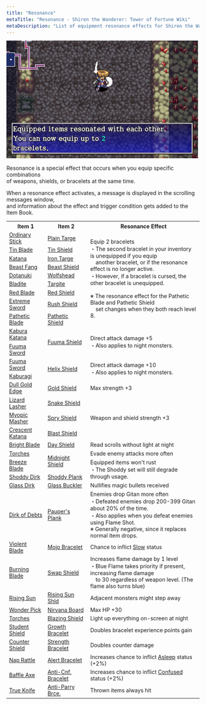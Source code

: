 ```yaml
---
title: "Resonance"
metaTitle: "Resonance - Shiren the Wanderer: Tower of Fortune Wiki"
metaDescription: "List of equipment resonance effects for Shiren the Wanderer: The Tower of Fortune and the Dice of Fate."
---
```


<div id="resonanceImage" class="pageTopImage">
  <img src="../images/other/resonance.png"/>
</div>

Resonance is a special effect that occurs when you equip specific combinations<br/>of weapons, shields, or bracelets at the same time.

When a resonance effect activates, a message is displayed in the scrolling messages window,<br/>and information about the effect and trigger condition gets added to the Item Book.

<table>
  <tr>
    <th>Item 1</th>
    <th>Item 2</th>
    <th>Resonance Effect</th>
  </tr>
  <tr>
    <td class="highlightYellow"><a href="/shiren-5/items/weapons#ordinary-stick">Ordinary Stick</a></td>
    <td class="highlightGray"><a href="/shiren-5/items/shields#plain-targe">Plain Targe</a></td>
    <td rowspan="9">Equip 2 bracelets<br/>・The second bracelet in your inventory is unequipped if you equip<br/>　another bracelet, or if the resonance effect is no longer active.<br/>・However, if a bracelet is cursed, the other bracelet is unequipped.<br/><br/>※ The resonance effect for the Pathetic Blade and Pathetic Shield<br/>　set changes when they both reach level 8.</td>
  </tr>
  <tr>
    <td class="highlightYellow"><a href="/shiren-5/items/weapons#tin-blade">Tin Blade</a></td>
    <td class="highlightGray"><a href="/shiren-5/items/shields#tin-shield">Tin Shield</a></td>
  </tr>
  <tr>
    <td class="highlightYellow"><a href="/shiren-5/items/weapons#katana">Katana</a></td>
    <td class="highlightGray"><a href="/shiren-5/items/shields#iron-targe">Iron Targe</a></td>
  </tr>
  <tr>
    <td class="highlightYellow"><a href="/shiren-5/items/weapons#beast-fang">Beast Fang</a></td>
    <td class="highlightGray"><a href="/shiren-5/items/shields#beast-shield">Beast Shield</a></td>
  </tr>
  <tr>
    <td class="highlightYellow"><a href="/shiren-5/items/weapons#dotanuki">Dotanuki</a></td>
    <td class="highlightGray"><a href="/shiren-5/items/shields#wolfshead">Wolfshead</a></td>
  </tr>
  <tr>
    <td class="highlightYellow"><a href="/shiren-5/items/weapons#bladite">Bladite</a></td>
    <td class="highlightGray"><a href="/shiren-5/items/shields#targite">Targite</a></td>
  </tr>
  <tr>
    <td class="highlightYellow"><a href="/shiren-5/items/weapons#red-blade">Red Blade</a></td>
    <td class="highlightGray"><a href="/shiren-5/items/shields#red-shield">Red Shield</a></td>
  </tr>
  <tr>
    <td class="highlightYellow"><a href="/shiren-5/items/weapons#extreme-sword">Extreme Sword</a></td>
    <td class="highlightGray"><a href="/shiren-5/items/shields#rush-shield">Rush Shield</a></td>
  </tr>
  <tr>
    <td class="highlightYellow"><a href="/shiren-5/items/weapons#pathetic-blade">Pathetic Blade</a></td>
    <td class="highlightGray"><a href="/shiren-5/items/shields#pathetic-shield">Pathetic Shield</a></td>
  </tr>
  <tr>
    <td class="highlightYellow"><a href="/shiren-5/items/weapons#kabura-katana">Kabura Katana</a></td>
    <td rowspan="2" class="highlightGray"><a href="/shiren-5/items/shields#fuuma-shield">Fuuma Shield</a></td>
    <td rowspan="2">Direct attack damage +5<br/>・Also applies to night monsters.</td>
  </tr>
  <tr>
    <td class="highlightYellow"><a href="/shiren-5/items/weapons#fuuma-sword">Fuuma Sword</a></td>
  </tr>
  <tr>
    <td class="highlightYellow"><a href="/shiren-5/items/weapons#fuuma-sword">Fuuma Sword</a></td>
    <td rowspan="2" class="highlightGray"><a href="/shiren-5/items/shields#helix-shield">Helix Shield</a></td>
    <td rowspan="2">Direct attack damage +10<br/>・Also applies to night monsters.</td>
  </tr>
  <tr>
    <td class="highlightYellow"><a href="/shiren-5/items/weapons#kaburagi">Kaburagi</a></td>
  </tr>
  <tr>
    <td class="highlightYellow"><a href="/shiren-5/items/weapons#dull-gold-edge">Dull Gold Edge</a></td>
    <td class="highlightGray"><a href="/shiren-5/items/shields#gold-shield">Gold Shield</a></td>
    <td >Max strength +3</td>
  </tr>
  <tr>
    <td class="highlightYellow"><a href="/shiren-5/items/weapons#lizard-lasher">Lizard Lasher</a></td>
    <td class="highlightGray"><a href="/shiren-5/items/shields#snake-shield">Snake Shield</a></td>
    <td rowspan="3">Weapon and shield strength +3</td>
  </tr>
  <tr>
    <td class="highlightYellow"><a href="/shiren-5/items/weapons#myopic-masher">Myopic Masher</a></td>
    <td class="highlightGray"><a href="/shiren-5/items/shields#spry-shield">Spry Shield</a></td>
  </tr>
  <tr>
    <td class="highlightYellow"><a href="/shiren-5/items/weapons#crescent-katana">Crescent Katana</a></td>
    <td class="highlightGray"><a href="/shiren-5/items/shields#blast-shield">Blast Shield</a></td>
  </tr>
  <tr>
    <td class="highlightYellow"><a href="/shiren-5/items/weapons#bright-blade">Bright Blade</a></td>
    <td class="highlightGray"><a href="/shiren-5/items/shields#day-shield">Day Shield</a></td>
    <td>Read scrolls without light at night</td>
  </tr>
  <tr>
    <td class="highlightYellow"><a href="/shiren-5/items/weapons#torch">Torches</a></td>
    <td rowspan="2" class="highlightGray"><a href="/shiren-5/items/shields#midnight-shield">Midnight Shield</a></td>
    <td>Evade enemy attacks more often</td>
  </tr>
  <tr>
    <td class="highlightYellow"><a href="/shiren-5/items/weapons#breeze-blade">Breeze Blade</a></td>
    <td rowspan="2">Equipped items won't rust<br/>・The Shoddy set will still degrade through usage.</td>
  </tr>
  <tr>
    <td class="highlightYellow"><a href="/shiren-5/items/weapons#shoddy-dirk">Shoddy Dirk</a></td>
    <td class="highlightGray"><a href="/shiren-5/items/shields#shoddy-plank">Shoddy Plank</a></td>
  </tr>
  <tr>
    <td class="highlightYellow"><a href="/shiren-5/items/weapons#glass-dirk">Glass Dirk</a></td>
    <td class="highlightGray"><a href="/shiren-5/items/shields#glass-buckler">Glass Buckler</a></td>
    <td>Nullifies magic bullets received</td>
  </tr>
  <tr>
    <td class="highlightYellow"><a href="/shiren-5/items/weapons#dirk-of-debts">Dirk of Debts</a></td>
    <td class="highlightGray"><a href="/shiren-5/items/shields#paupers-plank">Pauper's Plank</a></td>
    <td>Enemies drop Gitan more often<br/>・Defeated enemies drop 200-399 Gitan about 20% of the time.<br/>・Also applies when you defeat enemies using Flame Shot.<br/>※ Generally negative, since it replaces normal item drops.</td>
  </tr>
  <tr>
    <td class="highlightYellow"><a href="/shiren-5/items/weapons#violent-blade">Violent Blade</a></td>
    <td class="highlightGray"><a href="/shiren-5/items/shields#mojo-bracelet">Mojo Bracelet</a></td>
    <td>Chance to inflict <a href="/shiren5/system/status-conditions#slow">Slow</a> status</td>
  </tr>
  <tr>
    <td class="highlightYellow"><a href="/shiren-5/items/weapons#burning-blade">Burning Blade</a></td>
    <td class="highlightGray"><a href="/shiren-5/items/shields#swap-shield">Swap Shield</a></td>
    <td>Increases flame damage by 1 level<br/>・Blue Flame takes priority if present, increasing flame damage<br/>　to 30 regardless of weapon level. (The flame also turns blue)</td>
  </tr>
  <tr>
    <td class="highlightYellow"><a href="/shiren-5/items/weapons#rising-sun">Rising Sun</a></td>
    <td class="highlightGray"><a href="/shiren-5/items/shields#rising-sun-shld">Rising Sun Shld</a></td>
    <td>Adjacent monsters might step away</td>
  </tr>
  <tr>
    <td class="highlightYellow"><a href="/shiren-5/items/weapons#wonder-pick">Wonder Pick</a></td>
    <td class="highlightGray"><a href="/shiren-5/items/shields#nirvana-board">Nirvana Board</a></td>
    <td>Max HP +30</td>
  </tr>
  <tr>
    <td class="highlightYellow"><a href="/shiren-5/items/weapons#torch">Torches</a></td>
    <td class="highlightGray"><a href="/shiren-5/items/shields#blazing-shield">Blazing Shield</a></td>
    <td>Light up everything on-screen at night</td>
  </tr>
  <tr>
    <td class="highlightYellow"><a href="/shiren-5/items/shields#student-shield">Student Shield</a></td>
    <td class="highlightGray"><a href="/shiren-5/items/bracelets#growth-bracelet">Growth Bracelet</a></td>
    <td>Doubles bracelet experience points gain</td>
  </tr>
  <tr>
    <td class="highlightYellow"><a href="/shiren-5/items/shields#counter-shield">Counter Shield</a></td>
    <td class="highlightGray"><a href="/shiren-5/items/bracelets#strength-bracelet">Strength Bracelet</a></td>
    <td>Doubles counter damage</td>
  </tr>
  <tr>
    <td class="highlightYellow"><a href="/shiren-5/items/weapons#nap-rattle">Nap Rattle</a></td>
    <td class="highlightGray"><a href="/shiren-5/items/bracelets#alert-bracelet">Alert Bracelet</a></td>
    <td>Increases chance to inflict <a href="/shiren5/system/status-conditions#asleep">Asleep</a> status (+2%)</td>
  </tr>
  <tr>
    <td class="highlightYellow"><a href="/shiren-5/items/weapons#baffle-axe">Baffle Axe</a></td>
    <td class="highlightGray"><a href="/shiren-5/items/bracelets#anti-cnf-bracelet">Anti-Cnf. Bracelet</a></td>
    <td>Increases chance to inflict <a href="/shiren5/system/status-conditions#confused">Confused</a> status (+2%)</td>
  </tr>
  <tr>
    <td class="highlightYellow"><a href="/shiren-5/items/weapons#true-knife">True Knife</a></td>
    <td class="highlightGray"><a href="/shiren-5/items/bracelets#anti-parry-brce">Anti-Parry Brce.</a></td>
    <td>Thrown items always hit</td>
  </tr>
</table>
